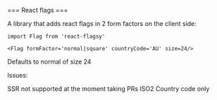 === React flags ===

A library that adds react flags in 2 form factors on the client side:

```
import Flag from 'react-flagsy'

<Flag formFactor='normal|square' countryCode='AU' size=24/>
```

Defaults to normal of size 24

Issues:

SSR not supported at the moment taking PRs
ISO2 Country code only
